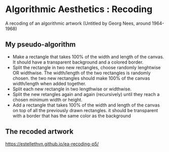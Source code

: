 # Algorithmic Aesthetics : Recoding
A recoding of an algorithmic artwork (Untitled by Georg Nees, around 1964-1968)

## My pseudo-algorithm

* Make a rectangle that takes 100% of the width and length of the canvas. It should have a transparent background and a colored border.
* Split the rectangle in two new rectangles, choose randomly lenghtwise OR widthwise. The width/length of the two rectangles is randomly chosen. the two new rectangles should make 100% of the canvas width/length when added together.
* Split each new rectangle in two lengthwise or widthwise.
* Split the new retangles again and again (recursively) until they reach a chosen minimum width or height.
* Add a rectangle that takes 100% of the width and length of the canvas on top of all the previously drawn rectangles. it should be transparent with a border that has the same color as the background

## The recoded artwork
https://estellethvn.github.io/ea-recoding-p5/
